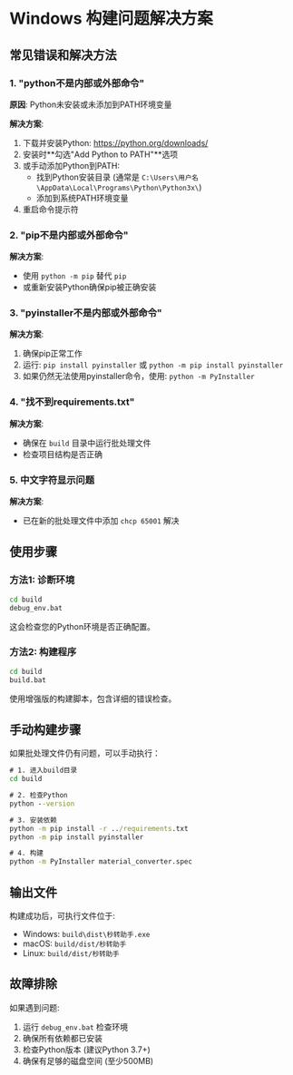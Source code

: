 # Windows 构建问题解决方案

## 常见错误和解决方法

### 1. "python不是内部或外部命令"

**原因**: Python未安装或未添加到PATH环境变量

**解决方案**:
1. 下载并安装Python: https://python.org/downloads/
2. 安装时**勾选"Add Python to PATH"**选项
3. 或手动添加Python到PATH:
   - 找到Python安装目录 (通常是 `C:\Users\用户名\AppData\Local\Programs\Python\Python3x\`)
   - 添加到系统PATH环境变量
4. 重启命令提示符

### 2. "pip不是内部或外部命令"

**解决方案**:
- 使用 `python -m pip` 替代 `pip`
- 或重新安装Python确保pip被正确安装

### 3. "pyinstaller不是内部或外部命令"

**解决方案**:
1. 确保pip正常工作
2. 运行: `pip install pyinstaller` 或 `python -m pip install pyinstaller`
3. 如果仍然无法使用pyinstaller命令，使用: `python -m PyInstaller`

### 4. "找不到requirements.txt"

**解决方案**:
- 确保在 `build` 目录中运行批处理文件
- 检查项目结构是否正确

### 5. 中文字符显示问题

**解决方案**:
- 已在新的批处理文件中添加 `chcp 65001` 解决

## 使用步骤

### 方法1: 诊断环境
```cmd
cd build
debug_env.bat
```
这会检查您的Python环境是否正确配置。

### 方法2: 构建程序
```cmd
cd build
build.bat
```
使用增强版的构建脚本，包含详细的错误检查。

## 手动构建步骤

如果批处理文件仍有问题，可以手动执行：

```cmd
# 1. 进入build目录
cd build

# 2. 检查Python
python --version

# 3. 安装依赖
python -m pip install -r ../requirements.txt
python -m pip install pyinstaller

# 4. 构建
python -m PyInstaller material_converter.spec
```

## 输出文件

构建成功后，可执行文件位于:
- Windows: `build\dist\秒转助手.exe`
- macOS: `build/dist/秒转助手`
- Linux: `build/dist/秒转助手`

## 故障排除

如果遇到问题:
1. 运行 `debug_env.bat` 检查环境
2. 确保所有依赖都已安装
3. 检查Python版本 (建议Python 3.7+)
4. 确保有足够的磁盘空间 (至少500MB)